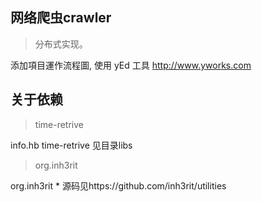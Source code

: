 
## 网络爬虫crawler

> 分布式实现。

添加項目運作流程圖, 使用 yEd 工具 http://www.yworks.com


## 关于依赖
> time-retrive

<groupId>info.hb</groupId>
<artifactId>time-retrive</artifactId>
见目录libs

> org.inh3rit

<groupId>org.inh3rit</groupId>
<artifactId>*</artifactId>
源码见https://github.com/inh3rit/utilities